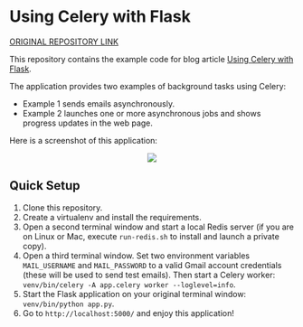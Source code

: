 Using Celery with Flask
=======================

[ORIGINAL REPOSITORY LINK](https://github.com/miguelgrinberg/flask-celery-example)


This repository contains the example code for blog article [Using Celery with Flask](http://blog.miguelgrinberg.com/post/using-celery-with-flask).

The application provides two examples of background tasks using Celery:

- Example 1 sends emails asynchronously.
- Example 2 launches one or more asynchronous jobs and shows progress updates in the web page.

Here is a screenshot of this application:

<center><img src="http://blog.miguelgrinberg.com/static/images/flask-celery.png"></center>

Quick Setup
-----------

1. Clone this repository.
2. Create a virtualenv and install the requirements.
3. Open a second terminal window and start a local Redis server (if you are on Linux or Mac, execute `run-redis.sh` to install and launch a private copy).
4. Open a third terminal window. Set two environment variables `MAIL_USERNAME` and `MAIL_PASSWORD` to a valid Gmail account credentials (these will be used to send test emails). Then start a Celery worker: `venv/bin/celery -A app.celery worker --loglevel=info`.
5. Start the Flask application on your original terminal window: `venv/bin/python app.py`.
6. Go to `http://localhost:5000/` and enjoy this application!
